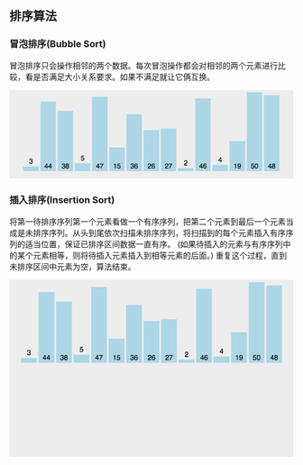 ## 排序算法



### 冒泡排序(Bubble Sort)
冒泡排序只会操作相邻的两个数据。每次冒泡操作都会对相邻的两个元素进行比较，看是否满足大小关系要求。如果不满足就让它俩互换。

![](img/bubbleSort.gif)

### 插入排序(Insertion Sort)

将第一待排序序列第一个元素看做一个有序序列，把第二个元素到最后一个元素当成是未排序序列。从头到尾依次扫描未排序序列，将扫描到的每个元素插入有序序列的适当位置，保证已排序区间数据一直有序。
(如果待插入的元素与有序序列中的某个元素相等，则将待插入元素插入到相等元素的后面。) 重复这个过程，直到未排序区间中元素为空，算法结束。

![](img/insertionSort.gif)